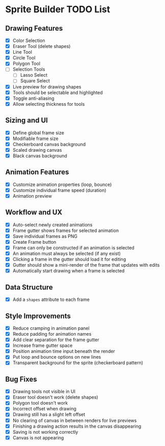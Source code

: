 # Sprite Builder TODO List

## Drawing Features
- [X] Color Selection
- [X] Eraser Tool (delete shapes)
- [X] Line Tool
- [X] Circle Tool
- [X] Polygon Tool
- [ ] Selection Tools
  - [ ] Lasso Select
  - [ ] Square Select
- [X] Live preview for drawing shapes
- [X] Tools should be selectable and highlighted
- [X] Toggle anti-aliasing
- [X] Allow selecting thickness for tools

## Sizing and UI
- [X] Define global frame size
- [X] Modifiable frame size
- [X] Checkerboard canvas background
- [X] Scaled drawing canvas
- [X] Black canvas background

## Animation Features
- [X] Customize animation properties (loop, bounce)
- [X] Customize individual frame speed (duration)
- [X] Animation preview

## Workflow and UX
- [X] Auto-select newly created animations
- [X] Frame gutter shows frames for selected animation
- [X] Save individual frames as PNG
- [X] Create Frame button
- [X] Frame can only be constructed if an animation is selected
- [X] An animation must always be selected (if any exist)
- [X] Clicking a frame in the gutter should load it for editing
- [X] Gutter should show a mini-render of the frame that updates with edits
- [X] Automatically start drawing when a frame is selected

## Data Structure
- [X] Add a `shapes` attribute to each frame

## Style Improvements
- [X] Reduce cramping in animation panel
- [X] Reduce padding for animation names
- [X] Add clear separation for the frame gutter
- [X] Increase frame gutter space
- [X] Position animation time input beneath the render
- [X] Put loop and bounce options on new lines
- [X] Transparent background for the sprite (checkerboard pattern)

## Bug Fixes
- [X] Drawing tools not visible in UI
- [X] Eraser tool doesn't work (delete shapes)
- [X] Polygon tool doesn't work
- [X] Incorrect offset when drawing
- [X] Drawing still has a slight left offset
- [X] No clearing of canvas in between renders for live previews
- [X] Finishing a drawing action results in the canvas disappearing
- [X] Saving is not working correctly
- [X] Canvas is not appearing
